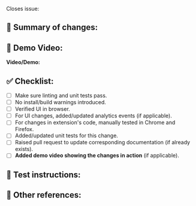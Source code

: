 <!-- 🙌 Thanks for contributing to Requestly. Adding details below will help us to merge your PR faster. -->

Closes issue: <!-- Link to Github issue -->

## 📜 Summary of changes:

<!-- Summarize your changes -->

## 🎥 Demo Video:

<!-- 
📹 Please provide a video demonstration of your changes in action.
This helps reviewers understand the functionality and verify the implementation.

You can:
- Record a screen recording showing the feature/fix working
- Upload the video directly to this PR (drag & drop) or share a link (YouTube, Loom, etc.)
- For small UI changes, GIFs are also acceptable

If your changes are not user-facing (e.g., refactoring, build improvements), 
please explain why a video is not applicable.
-->

**Video/Demo:** <!-- Add your video link or upload here -->

## ✅ Checklist:

- [ ] Make sure linting and unit tests pass.
- [ ] No install/build warnings introduced.
- [ ] Verified UI in browser.
- [ ] For UI changes, added/updated analytics events (if applicable).
- [ ] For changes in extension's code, manually tested in Chrome and Firefox.
- [ ] Added/updated unit tests for this change.
- [ ] Raised pull request to update corresponding documentation (if already exists).
- [ ] **Added demo video showing the changes in action** (if applicable).

## 🧪 Test instructions:

<!-- Add instructions to test these changes -->

## 🔗 Other references:

<!-- If this PR fixes more issues, list here. -->
<!-- If this PR is related to other PRs, list here. -->
<!-- List other important links here. -->
